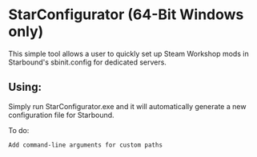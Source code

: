 # StarConfigurator (64-Bit Windows only)
This simple tool allows a user to quickly set up Steam Workshop mods in Starbound's sbinit.config for dedicated servers.

## Using:
Simply run StarConfigurator.exe and it will automatically generate a new configuration file for Starbound.


To do:

	Add command-line arguments for custom paths	
